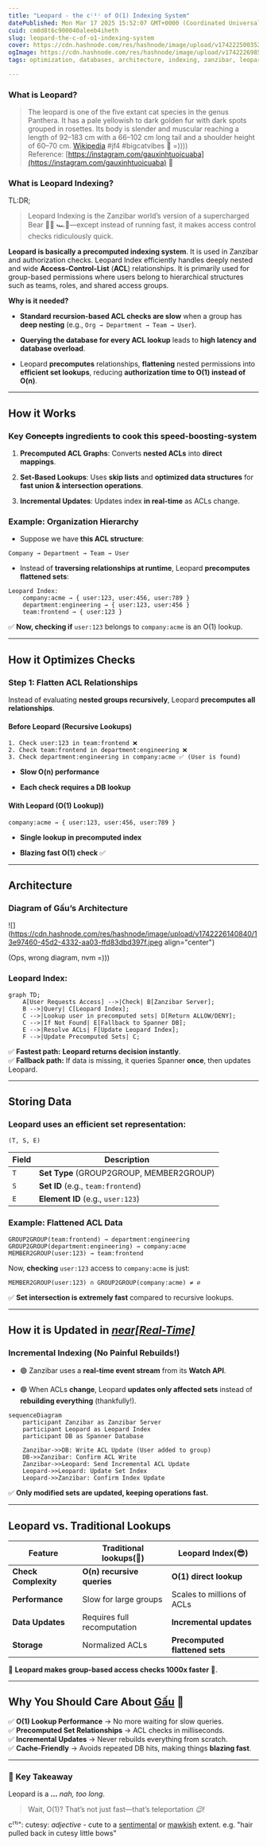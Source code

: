 ```yaml
---
title: "Leopard - the c⁽¹⁾ of O(1) Indexing System"
datePublished: Mon Mar 17 2025 15:52:07 GMT+0000 (Coordinated Universal Time)
cuid: cm8d8t6c900040aleeb4iheth
slug: leopard-the-c-of-o1-indexing-system
cover: https://cdn.hashnode.com/res/hashnode/image/upload/v1742225003521/599f58f2-483b-451c-bbae-6611954831de.webp
ogImage: https://cdn.hashnode.com/res/hashnode/image/upload/v1742226985732/6d71f0ae-bd2b-429d-829d-a4442ea2f713.png
tags: optimization, databases, architecture, indexing, zanzibar, leopard, gau

---
```


### **What is** **Leopard?**

> The leopard is one of the five extant cat species in the genus Panthera. It has a pale yellowish to dark golden fur with dark spots grouped in rosettes. Its body is slender and muscular reaching a length of 92–183 cm with a 66–102 cm long tail and a shoulder height of 60–70 cm. [Wikipedia](https://en.wikipedia.org/wiki/Leopard) #jf4 #bigcatvibes 🐾 =))))  
> Reference: [https://instagram.com/gauxinhtuoicuaba](https://instagram.com/gauxinhtuoicuaba) 🐆

### **What is** **Leopard Indexing?**

TL:DR;

> Leopard Indexing is the Zanzibar world’s version of a supercharged Bear 🐻‍❄️ 🏎️💨—except instead of running fast, it makes access control checks ridiculously quick.

**Leopard is basically a precomputed indexing system**. It is used in Zanzibar and authorization checks. Leopard Index efficiently handles deeply nested and wide **Access-Control-List** (**ACL**) relationships. It is primarily used for group-based permissions where users belong to hierarchical structures such as teams, roles, and shared access groups.

**Why is it needed?**

* **Standard recursion-based ACL checks are slow** when a group has **deep nesting** (e.g., `Org → Department → Team → User`).
    
* **Querying the database for every ACL lookup** leads to **high latency and database overload**.
    
* Leopard **precomputes** relationships, **flattening** nested permissions into **efficient set lookups**, reducing **authorization time to O(1) instead of O(n)**.
    

---

## **How it Works**

### **Key <s>Concepts</s> ingredients to cook this speed-boosting-system**

1. **Precomputed ACL Graphs**: Converts **nested ACLs** into **direct mappings**.
    
2. **Set-Based Lookups**: Uses **skip lists** and **optimized data structures** for **fast union & intersection operations**.
    
3. **Incremental Updates**: Updates index **in real-time** as ACLs change.
    

### **Example: Organization Hierarchy**

* Suppose we have **this ACL structure**:
    

```plaintext
Company → Department → Team → User
```

* Instead of **traversing relationships at runtime**, Leopard **precomputes flattened sets**:
    

```plaintext
Leopard Index:
    company:acme → { user:123, user:456, user:789 }
    department:engineering → { user:123, user:456 }
    team:frontend → { user:123 }
```

✅ **Now, checking if** `user:123` belongs to `company:acme` is an O(1) lookup.

---

## **How it Optimizes Checks**

### **Step 1: Flatten ACL Relationships**

Instead of evaluating **nested groups recursively**, Leopard **precomputes all relationships**.

#### **Before Leopard (Recursive Lookups)**

```plaintext
1. Check user:123 in team:frontend ❌
2. Check team:frontend in department:engineering ❌
3. Check department:engineering in company:acme ✅ (User is found)
```

* **Slow O(n) performance**
    
* **Each check requires a DB lookup**
    

#### **With Leopard (O(1) Lookup))**

```plaintext
company:acme → { user:123, user:456, user:789 }
```

* **Single lookup in precomputed index**
    
* **Blazing fast O(1) check** ✅
    

---

## **Architecture**

### Diagram of Gấu’s **Architecture**

![](https://cdn.hashnode.com/res/hashnode/image/upload/v1742226140840/13e97460-45d2-4332-aa03-ffd83dbd397f.jpeg align="center")

(Ops, wrong diagram, nvm =)))

### Leopard Index:

```mermaid
graph TD;
    A[User Requests Access] -->|Check| B[Zanzibar Server];
    B -->|Query| C[Leopard Index];
    C -->|Lookup user in precomputed sets| D[Return ALLOW/DENY];
    C -->|If Not Found| E[Fallback to Spanner DB];
    E -->|Resolve ACLs| F[Update Leopard Index];
    F -->|Update Precomputed Sets| C;
```

✅ **Fastest path:** **Leopard returns decision instantly**.  
✅ **Fallback path:** If data is missing, it queries Spanner **once**, then updates Leopard.

---

## **Storing Data**

### **Leopard uses an efficient set representation:**

```plaintext
(T, S, E)
```

| **Field** | **Description** |
| --- | --- |
| `T` | **Set Type** (GROUP2GROUP, MEMBER2GROUP) |
| `S` | **Set ID** (e.g., `team:frontend`) |
| `E` | **Element ID** (e.g., `user:123`) |

### **Example: Flattened ACL Data**

```plaintext
GROUP2GROUP(team:frontend) → department:engineering
GROUP2GROUP(department:engineering) → company:acme
MEMBER2GROUP(user:123) → team:frontend
```

Now, **checking** `user:123` access to `company:acme` is just:

```plaintext
MEMBER2GROUP(user:123) ∩ GROUP2GROUP(company:acme) ≠ ∅
```

✅ **Set intersection is extremely fast** compared to recursive lookups.

---

## **How it is Updated in** [***near\[Real-Time\]***](https://en.wikipedia.org/wiki/Real-time_computing#Near_real-time)

### **Incremental Indexing (No Painful Rebuilds!)**

* 🟢 Zanzibar uses a **real-time event stream** from its **Watch API**.
    
* 🟢 When ACLs **change**, Leopard **updates only affected sets** instead of **rebuilding everything** (thankfully!).
    

```mermaid
sequenceDiagram
    participant Zanzibar as Zanzibar Server
    participant Leopard as Leopard Index
    participant DB as Spanner Database
    
    Zanzibar->>DB: Write ACL Update (User added to group)
    DB->>Zanzibar: Confirm ACL Write
    Zanzibar->>Leopard: Send Incremental ACL Update
    Leopard->>Leopard: Update Set Index
    Leopard->>Zanzibar: Confirm Index Update
```

✅ **Only modified sets are updated, keeping operations fast.**

---

## **Leopard vs. Traditional Lookups**

| **Feature** | **Traditional lookups**(🥲) | **Leopard Index**(😎) |
| --- | --- | --- |
| **Check Complexity** | **O(n) recursive queries** | **O(1) direct lookup** |
| **Performance** | Slow for large groups | Scales to millions of ACLs |
| **Data Updates** | Requires full recomputation | **Incremental updates** |
| **Storage** | Normalized ACLs | **Precomputed flattened sets** |

📌 **Leopard makes group-based access checks 1000x faster** 🚀.

---

## **Why You Should Care About** [**Gấu**](https://instagram.com/gauxinhtuoicuaba) **🧐**

✅ **O(1) Lookup Performance** → No more waiting for slow queries.  
✅ **Precomputed Set Relationships** → ACL checks in milliseconds.  
✅ **Incremental Updates** → Never rebuilds everything from scratch.  
✅ **Cache-Friendly** → Avoids repeated DB hits, making things **blazing fast**.

---

### **📌 Key Takeaway**

Leopard is a **…** *nah, too long*.

> Wait, O(1)? That’s not just fast—that’s teleportatio*n 😉!*

c⁽¹⁾": cutesy: *adjective -* cute to a [sentimental](https://www.google.com/search?sca_esv=a84006a3a0467662&sxsrf=AHTn8zpSvaqJ1Y-5OonTbhv1pYrFz4J2Uw:1742226643083&q=sentimental&si=APYL9btEN2SiQ9h4o5Ckf6vYFXRYHo0QI9tiJJeEv0_15K7bldjbzhZc5LvvH7gx2k-PNKSrorZ5SR406mHgtumLxrtksOPW3DweuqDhN1nc-V_yNQcPCWs%3D&expnd=1&sa=X&ved=2ahUKEwicjreBvJGMAxU3XGwGHfL-EYkQyecJegQIRxAQ) or [mawkish](https://www.google.com/search?sca_esv=a84006a3a0467662&sxsrf=AHTn8zpSvaqJ1Y-5OonTbhv1pYrFz4J2Uw:1742226643083&q=mawkish&si=APYL9btezPaTUY7KecSEHRUsL7ycFrZX9Mncqu816dmJQGFWN7SFe_-M8KNKW-LXWS_95DJPLHVb3BuSTcbA4-riTgowUT6A6KKymYUU9DDuP02nmnJfQDQ%3D&expnd=1&sa=X&ved=2ahUKEwicjreBvJGMAxU3XGwGHfL-EYkQyecJegQIRxAR) extent. e.g. "hair pulled back in cutesy little bows"